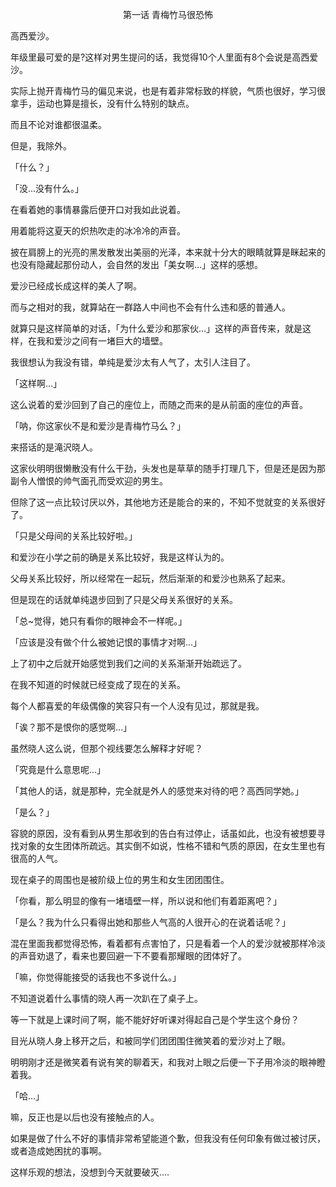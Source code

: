 <p align="center">第一话 青梅竹马很恐怖</p>

高西爱沙。

年级里最可爱的是?这样对男生提问的话，我觉得10个人里面有8个会说是高西爱沙。

实际上抛开青梅竹马的偏见来说，也是有着非常标致的样貌，气质也很好，学习很拿手，运动也算是擅长，没有什么特别的缺点。

而且不论对谁都很温柔。

但是，我除外。

「什么？」

「没…没有什么。」

在看着她的事情暴露后便开口对我如此说着。

用着能将这夏天的炽热吹走的冰冷冷的声音。

披在肩膀上的光亮的黑发散发出美丽的光泽，本来就十分大的眼睛就算是眯起来的也没有隐藏起那份动人，会自然的发出「美女啊…」这样的感想。

爱沙已经成长成这样的美人了啊。

而与之相对的我，就算站在一群路人中间也不会有什么违和感的普通人。

就算只是这样简单的对话，「为什么爱沙和那家伙…」这样的声音传来，就是这样，在我和爱沙之间有一堵巨大的墙壁。

我很想认为我没有错，单纯是爱沙太有人气了，太引人注目了。

「这样啊…」

这么说着的爱沙回到了自己的座位上，而随之而来的是从前面的座位的声音。

「呐，你这家伙不是和爱沙是青梅竹马么？」

来搭话的是滝沢晓人。

这家伙明明很懒散没有什么干劲，头发也是草草的随手打理几下，但是还是因为那副令人憎恨的帅气面孔而受欢迎的男生。

但除了这一点比较讨厌以外，其他地方还是能合的来的，不知不觉就变的关系很好了。

「只是父母间的关系比较好啦。」

和爱沙在小学之前的确是关系比较好，我是这样认为的。

父母关系比较好，所以经常在一起玩，然后渐渐的和爱沙也熟系了起来。

但是现在的话就单纯退步回到了只是父母关系很好的关系。

「总~觉得，她只有看你的眼神会不一样呢。」

「应该是没有做个什么被她记恨的事情才对啊…」

上了初中之后就开始感觉到我们之间的关系渐渐开始疏远了。

在我不知道的时候就已经变成了现在的关系。

每个人都喜爱的年级偶像的笑容只有一个人没有见过，那就是我。

「诶？那不是恨你的感觉啊…」

虽然晓人这么说，但那个视线要怎么解释才好呢？

「究竟是什么意思呢…」

「其他人的话，就是那种，完全就是外人的感觉来对待的吧？高西同学她。」

「是么？」

容貌的原因，没有看到从男生那收到的告白有过停止，话虽如此，也没有被想要寻找对象的女生团体所疏远。其实倒不如说，性格不错和气质的原因，在女生里也有很高的人气。

现在桌子的周围也是被阶级上位的男生和女生团团围住。

「你看，那么明显的像有一堵墙壁一样，所以说和他们有着距离吧？」

「是么？我为什么只看得出她和那些人气高的人很开心的在说着话呢？」

混在里面我都觉得恐怖，看着都有点害怕了，只是看着一个人的爱沙就被那样冷淡的声音劝退了，看来也要回避一下不要看那耀眼的团体好了。

「嘛，你觉得能接受的话我也不多说什么。」

不知道说着什么事情的晓人再一次趴在了桌子上。

等一下就是上课时间了啊，能不能好好听课对得起自己是个学生这个身份？

目光从晓人身上移开之后，和被同学们团团围住微笑着的爱沙对上了眼。

明明刚才还是微笑着有说有笑的聊着天，和我对上眼之后便一下子用冷淡的眼神瞪着我。

「哈…」

嘛，反正也是以后也没有接触点的人。

如果是做了什么不好的事情非常希望能道个歉，但我没有任何印象有做过被讨厌，或者造成她困扰的事啊。

这样乐观的想法，没想到今天就要破灭….

